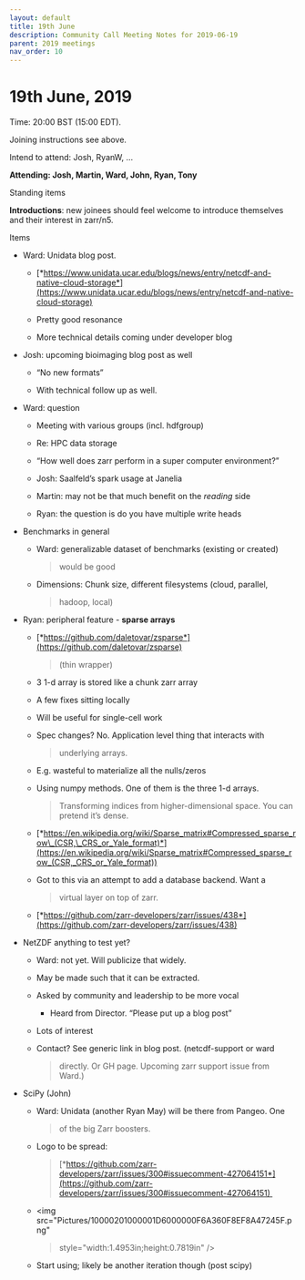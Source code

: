 ```yaml
---
layout: default
title: 19th June
description: Community Call Meeting Notes for 2019-06-19
parent: 2019 meetings
nav_order: 10
---
```


# 19th June, 2019


Time: 20:00 BST (15:00 EDT).

Joining instructions see above.

Intend to attend: Josh, RyanW, …

**Attending: Josh, Martin, Ward, John, Ryan, Tony**

<span id="anchor-76"></span>Standing items

<span id="anchor-77"></span>**Introductions**: new joinees should feel
welcome to introduce themselves and their interest in zarr/n5.

<span id="anchor-78"></span>Items

-   Ward: Unidata blog post.

    -   [*https://www.unidata.ucar.edu/blogs/news/entry/netcdf-and-native-cloud-storage*](https://www.unidata.ucar.edu/blogs/news/entry/netcdf-and-native-cloud-storage)

    -   Pretty good resonance

    -   More technical details coming under developer blog

-   Josh: upcoming bioimaging blog post as well

    -   “No new formats”

    -   With technical follow up as well.

-   Ward: question

    -   Meeting with various groups (incl. hdfgroup)

    -   Re: HPC data storage

    -   “How well does zarr perform in a super computer environment?”

    -   Josh: Saalfeld’s spark usage at Janelia

    -   Martin: may not be that much benefit on the *reading* side

    -   Ryan: the question is do you have multiple write heads

-   Benchmarks in general

    -   Ward: generalizable dataset of benchmarks (existing or created)
        > would be good

    -   Dimensions: Chunk size, different filesystems (cloud, parallel,
        > hadoop, local)

-   Ryan: peripheral feature - **sparse arrays**

    -   [*https://github.com/daletovar/zsparse*](https://github.com/daletovar/zsparse)
        > (thin wrapper)

    -   3 1-d array is stored like a chunk zarr array

    -   A few fixes sitting locally

    -   Will be useful for single-cell work

    -   Spec changes? No. Application level thing that interacts with
        > underlying arrays.

    -   E.g. wasteful to materialize all the nulls/zeros

    -   Using numpy methods. One of them is the three 1-d arrays.
        > Transforming indices from higher-dimensional space. You can
        > pretend it’s dense.

    -   [*https://en.wikipedia.org/wiki/Sparse_matrix#Compressed_sparse_row\_(CSR,\_CRS_or_Yale_format)*](https://en.wikipedia.org/wiki/Sparse_matrix#Compressed_sparse_row_(CSR,_CRS_or_Yale_format))

    -   Got to this via an attempt to add a database backend. Want a
        > virtual layer on top of zarr.

    -   [*https://github.com/zarr-developers/zarr/issues/438*](https://github.com/zarr-developers/zarr/issues/438)

-   NetZDF anything to test yet?

    -   Ward: not yet. Will publicize that widely.

    -   May be made such that it can be extracted.

    -   Asked by community and leadership to be more vocal

        -   Heard from Director. “Please put up a blog post”

    -   Lots of interest

    -   Contact? See generic link in blog post. (netcdf-support or ward
        > directly. Or GH page. Upcoming zarr support issue from Ward.)

-   SciPy (John)

    -   Ward: Unidata (another Ryan May) will be there from Pangeo. One
        > of the big Zarr boosters.

    -   Logo to be spread:
        > [*https://github.com/zarr-developers/zarr/issues/300#issuecomment-427064151*](https://github.com/zarr-developers/zarr/issues/300#issuecomment-427064151) 

    -   <img src="Pictures/10000201000001D6000000F6A360F8EF8A47245F.png"
        > style="width:1.4953in;height:0.7819in" />

    -   Start using; likely be another iteration though (post scipy)

